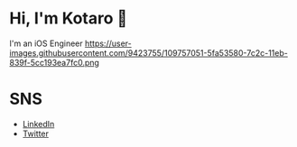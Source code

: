 # Hi, I'm Kotaro 👋
I'm an iOS Engineer
https://user-images.githubusercontent.com/9423755/109757051-5fa53580-7c2c-11eb-839f-5cc193ea7fc0.png

# SNS
- [LinkedIn](https://www.linkedin.com/in/kotaro-fukuo)
- [Twitter](https://twitter.com/haptaro)
